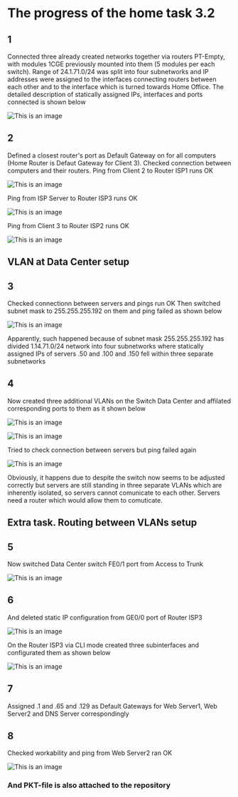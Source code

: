 # The progress of the home task 3.2

 ## 1
Connected three already created networks together via routers PT-Empty, with modules 1CGE previously mounted into them (5 modules per each switch).
Range of 24.1.71.0/24 was split into four subnetworks and IP addresses were assigned to the interfaces connecting routers between each other and to the interface which is turned towards Home Office.
The detailed description of statically assigned IPs, interfaces and ports connected is shown below

![This is an image](https://github.com/Ihor-2022/DevOps_online_Kyiv_2022Q1Q2/blob/master/m3/task3.2/001.png)

 ## 2
Defined a closest router's port as Default Gateway on for all computers (Home Router is Defaut Gateway for Client 3).
Checked connection between computers and their routers. 
Ping from Client 2 to Router ISP1 runs OK

![This is an image](https://github.com/Ihor-2022/DevOps_online_Kyiv_2022Q1Q2/blob/master/m3/task3.2/002.png)

Ping from ISP Server to Router ISP3 runs OK

![This is an image](https://github.com/Ihor-2022/DevOps_online_Kyiv_2022Q1Q2/blob/master/m3/task3.2/003.png)

Ping from Client 3 to Router ISP2 runs OK

![This is an image](https://github.com/Ihor-2022/DevOps_online_Kyiv_2022Q1Q2/blob/master/m3/task3.2/004.png)

 ## VLAN at Data Center setup
 ## 3
Checked connectionn between servers and pings run OK
Then switched subnet mask to 255.255.255.192 on them and ping failed as shown below

![This is an image](https://github.com/Ihor-2022/DevOps_online_Kyiv_2022Q1Q2/blob/master/m3/task3.2/005.png)

Apparently, such happened because of subnet mask 255.255.255.192 has divided 1.14.71.0/24 network into four subnetworks where statically assigned IPs of servers .50 and .100 and .150 fell within three separate subnetworks

 ## 4
Now created three additional VLANs on the Switch Data Center and affilated corresponding ports to them as it shown below

![This is an image](https://github.com/Ihor-2022/DevOps_online_Kyiv_2022Q1Q2/blob/master/m3/task3.2/006.png)

![This is an image](https://github.com/Ihor-2022/DevOps_online_Kyiv_2022Q1Q2/blob/master/m3/task3.2/007.png)

Tried to check connection between servers but ping failed again 

![This is an image](https://github.com/Ihor-2022/DevOps_online_Kyiv_2022Q1Q2/blob/master/m3/task3.2/008.png)

Obviously, it happens due to despite the switch now seems to be adjusted correctly but servers are still standing in three separate VLANs which are inherently isolated, so servers cannot comunicate to each other. Servers need a router which would allow them to comuticate. 

 ## Extra task. Routing between VLANs setup
 ## 5
Now switched Data Center switch FE0/1 port from Access to Trunk

![This is an image](https://github.com/Ihor-2022/DevOps_online_Kyiv_2022Q1Q2/blob/master/m3/task3.2/009.png)

 ## 6 
 And deleted static IP configuration from GE0/0 port of Router ISP3

![This is an image](https://github.com/Ihor-2022/DevOps_online_Kyiv_2022Q1Q2/blob/master/m3/task3.2/010.png)

On the Router ISP3 via CLI mode created three subinterfaces and configurated them as shown below

![This is an image](https://github.com/Ihor-2022/DevOps_online_Kyiv_2022Q1Q2/blob/master/m3/task3.2/011.png)

 ## 7
Assigned .1 and .65 and .129 as Default Gateways for Web Server1, Web Server2 and DNS Server correspondingly

 ## 8
Checked workability and ping from Web Server2 ran OK

![This is an image](https://github.com/Ihor-2022/DevOps_online_Kyiv_2022Q1Q2/blob/master/m3/task3.2/012.png)

### And PKT-file is also attached to the repository
